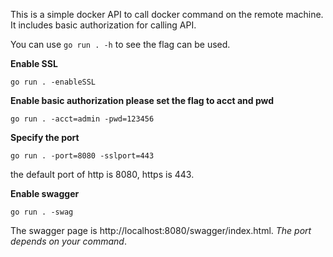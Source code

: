 This is a simple docker API to call docker command on the remote machine. It includes basic authorization for calling API.


You can use `go run . -h` to see the flag can be used.

**Enable SSL**

`go run . -enableSSL`

**Enable basic authorization please set the flag to acct and pwd**

`go run . -acct=admin -pwd=123456`
 
**Specify the port**

`go run . -port=8080 -sslport=443`

the default port of http is 8080, https is 443.

**Enable swagger**

`go run . -swag`

The swagger page is http://localhost:8080/swagger/index.html. *The port depends on your command*.



